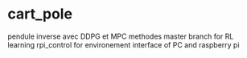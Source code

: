 # cart_pole
pendule inverse avec DDPG et MPC methodes
master branch for RL learning
rpi_control for environement interface of PC and raspberry pi